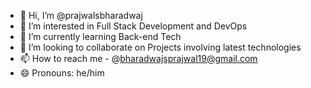 - 👋 Hi, I’m @prajwalsbharadwaj
- 👀 I’m interested in Full Stack Development and DevOps
- 🌱 I’m currently learning Back-end Tech
- 💞️ I’m looking to collaborate on Projects involving latest technologies
- 📫 How to reach me - @bharadwajsprajwal19@gmail.com
- 😄 Pronouns: he/him

<!---
prajwalsbharadwaj/prajwalsbharadwaj is a ✨ special ✨ repository because its `README.md` (this file) appears on your GitHub profile.
You can click the Preview link to take a look at your changes.
--->
